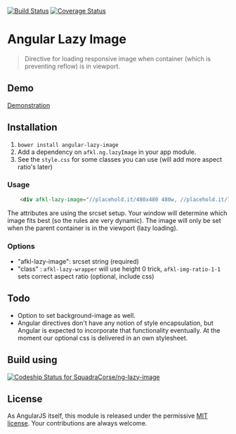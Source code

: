 [![Build Status](https://travis-ci.org/SquadraCorse/ng-lazy-image.svg)](https://travis-ci.org/SquadraCorse/ng-lazy-image) 
[![Coverage Status](https://coveralls.io/repos/SquadraCorse/ng-lazy-image/badge.png?branch=master)](https://coveralls.io/r/SquadraCorse/ng-lazy-image?branch=master) 

# Angular Lazy Image
> Directive for loading responsive image when container (which is preventing reflow) is in viewport.

## Demo
[Demonstration](http://squadracorse.github.io/ng-lazy-image/)


## Installation 
1. `bower install angular-lazy-image`
2. Add a dependency on `afkl.ng.lazyImage` in your app module.
3. See the `style.css` for some classes you can use (will add more aspect ratio's later)


### Usage

``` html
    <div afkl-lazy-image="//placehold.it/480x480 480w, //placehold.it/768x768 768w, //placehold.it/936x936" class="afkl-lazy-wrapper afkl-img-ratio-1-1 demo-image"></div>
```

The attributes are using the srcset setup. Your window will determine which image fits best (so the rules are very dynamic). The image will only be set when the parent container is in the viewport (lazy loading).


### Options
- "afkl-lazy-image": srcset string (required)
- "class" : `afkl-lazy-wrapper` will use height 0 trick, `afkl-img-ratio-1-1` sets correct aspect ratio (optional, include css)

## Todo
- Option to set background-image as well.
- Angular directives don't have any notion of style encapsulation, but Angular is expected to incorporate that functionality eventually. At the moment our optional css is delivered in an own stylesheet.


## Build using
[![Codeship Status for SquadraCorse/ng-lazy-image](https://www.codeship.io/projects/0fad19b0-0ad2-0132-b0c1-12fe8603e519/status)](https://www.codeship.io/projects/31862)

## License
As AngularJS itself, this module is released under the permissive [MIT license](LICENSE.md). Your contributions are always welcome.
